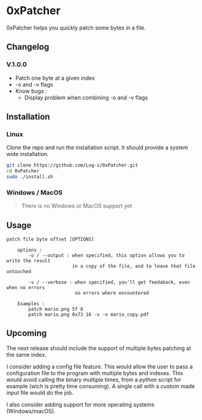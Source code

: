 # 0xPatcher
0xPatcher helps you quickly patch some bytes in a file.

## Changelog

### V.1.0.0
 - Patch one byte at a given index
 - -o and -v flags
 - Know bugs :
    - Display problem when combining -o and -v flags 

## Installation
### Linux
Clone the repo and run the installation script. It should provide a system wide installation.
```bash
git clone https://github.com/Log-s/0xPatcher.git
cd 0xPatcher
sudo ./install.sh
```
### Windows / MacOS
> There is no Windows or MacOS support yet

## Usage

```
patch file byte offset [OPTIONS]

    options :
        -o / --output : when specified, this option allows you to write the result
                        in a copy of the file, and to leave that file untouched
        
        -v / --verbose : when specified, you'll get feedaback, even when no errors
                         no errors where encountered
                       
    Examples :
        patch mario.png 5f 8
        patch mario.png 0x73 16 -v -o mario_copy.pdf
```

## Upcoming

The next release should include the support of multiple bytes patching at the same index.

I consider adding a config file feature. This would allow the user to pass a configuration file to the program with
multiple bytes and indexes. This would avoid calling the binary multiple times, from a python script for example (wich
is pretty time consuming). A single call with a custom made input file would do the job.

I also consider adding support for more operating systems (Windows/macOS).
